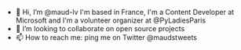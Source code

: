 - 👋 Hi, I’m @maud-lv I'm based in France, I'm a Content Developer at Microsoft and I'm a volunteer organizer at @PyLadiesParis
- 💞️ I’m looking to collaborate on open source projects
- 📫 How to reach me: ping me on Twitter @maudstweets
